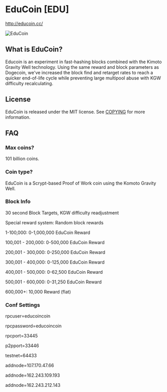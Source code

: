 # EduCoin [EDU]
http://educoin.cc/

![EduCoin](http://educoin.cc/wp-content/uploads/2014/02/Educoin_Official.gif)

## What is EduCoin?
Educoin is an experiment in fast-hashing blocks combined with the Kimoto Gravity Well technology. 
Using the same reward and block parameters as Dogecoin, we've increased the block find and retarget 
rates to reach a quicker end-of-life cycle while preventing large multipool abuse with KGW difficulty recalculating.

## License
EduCoin is released under the MIT license. See [COPYING](COPYING)
for more information.

## FAQ

### Max coins?
101 billion coins.

### Coin type?
EduCoin is a Scrypt-based Proof of Work coin using the Komoto Gravity Well.

### Block Info

30 second Block Targets, KGW difficulty readjustment

Special reward system: Random block rewards

1-100,000: 0-1,000,000 EduCoin Reward

100,001 - 200,000: 0-500,000 EduCoin Reward

200,001 - 300,000: 0-250,000 EduCoin Reward

300,001 - 400,000: 0-125,000 EduCoin Reward

400,001 - 500,000: 0-62,500 EduCoin Reward

500,001 - 600,000: 0-31,250 EduCoin Reward

600,000+: 10,000 Reward (flat)

### Conf Settings

rpcuser=educoincoin

rpcpassword=educoincoin

rpcport=33445

p2pport=33446

testnet=64433

addnode=107.170.47.66

addnode=162.243.109.193

addnode=162.243.212.143
